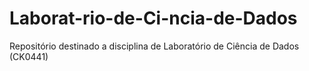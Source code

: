 # Laborat-rio-de-Ci-ncia-de-Dados
Repositório destinado a disciplina de Laboratório de Ciência de Dados (CK0441)
